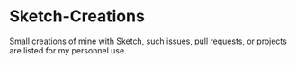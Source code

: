 # Sketch-Creations
Small creations of mine with Sketch, such issues, pull requests, or projects are listed for my personnel use.
